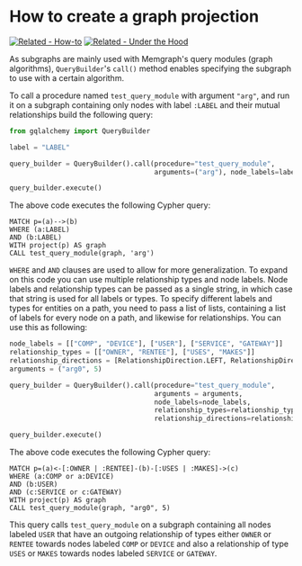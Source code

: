 # How to create a graph projection

[![Related -
How-to](https://img.shields.io/static/v1?label=Related&message=How-to&color=blue&style=for-the-badge)](/mage/how-to-guides/run-a-subgraph-module)
[![Related - Under the
Hood](https://img.shields.io/static/v1?label=Related&message=Under%20the%20hood&color=orange&style=for-the-badge)](https://memgraph.com/blog/how-we-designed-and-implemented-graph-projection-feature)

As subgraphs are mainly used with Memgraph's query modules (graph algorithms), 
`QueryBuilder`'s `call()` method enables specifying the subgraph to use with a certain algorithm.

To call a procedure named `test_query_module` with argument `"arg"`, and run
it on a subgraph containing only nodes with label `:LABEL` and their mutual 
relationships build the following query:

```Python
from gqlalchemy import QueryBuilder

label = "LABEL"

query_builder = QueryBuilder().call(procedure="test_query_module",
                                    arguments=("arg"), node_labels=label)

query_builder.execute()
```

The above code executes the following Cypher query:
```Cypher
MATCH p=(a)-->(b)
WHERE (a:LABEL)
AND (b:LABEL)
WITH project(p) AS graph
CALL test_query_module(graph, 'arg')
```

`WHERE` and `AND` clauses are used to allow for more generalization. To expand
on this code you can use multiple relationship types and node
labels. Node labels and relationship types can be passed as a single string, in
which case that string is used for all labels or types. To specify different
labels and types for entities on a path, you need to pass a list of lists,
containing a list of labels for every node on a path, and likewise for relationships. You can use this as following:

```Python
node_labels = [["COMP", "DEVICE"], ["USER"], ["SERVICE", "GATEWAY"]]
relationship_types = [["OWNER", "RENTEE"], ["USES", "MAKES"]]
relationship_directions = [RelationshipDirection.LEFT, RelationshipDirection.RIGHT]
arguments = ("arg0", 5)

query_builder = QueryBuilder().call(procedure="test_query_module",
                                    arguments = arguments,
                                    node_labels=node_labels,
                                    relationship_types=relationship_types,
                                    relationship_directions=relationship_directions)

query_builder.execute()
```

The above code executes the following Cypher query:
```Cypher
MATCH p=(a)<-[:OWNER | :RENTEE]-(b)-[:USES | :MAKES]->(c)
WHERE (a:COMP or a:DEVICE)
AND (b:USER)
AND (c:SERVICE or c:GATEWAY)
WITH project(p) AS graph
CALL test_query_module(graph, "arg0", 5)
```

This query calls `test_query_module` on a subgraph containing all nodes labeled
`USER` that have an outgoing relationship of types either `OWNER` or `RENTEE` towards nodes labeled `COMP` or `DEVICE` and also a relationship of type `USES` or `MAKES` towards nodes labeled `SERVICE` or `GATEWAY`.
